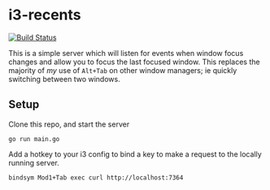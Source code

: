 # i3-recents

[![Build Status](https://travis-ci.org/Logiraptor/i3-recents.svg?branch=master)](https://travis-ci.org/Logiraptor/i3-recents)

This is a simple server which will listen for events when window focus changes and allow you to focus the last focused window. This replaces the majority of *my* use of `Alt+Tab` on other window managers; ie quickly switching between two windows.

## Setup

Clone this repo, and start the server

```
go run main.go
```

Add a hotkey to your i3 config to bind a key to make a request to the locally running server.

```
bindsym Mod1+Tab exec curl http://localhost:7364
```

